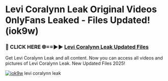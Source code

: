 # Levi Coralynn Leak Original Videos 0nlyFans Leaked - Files Updated! (iok9w)

<h3>🔴 CLICK HERE 🌐==►► <a href="https://tinyurl.com/2wckxsce" rel="nofollow">Levi Coralynn Leak Updated Files</a></h3>

Get Levi Coralynn Leak and all content. Now you can access all videos and pictures of Levi Coralynn Leak. New Updated Files 2025!

[![iok9w](https://i.imgur.com/AFduVYN.gif)](https://tinyurl.com/2wckxsce)
levi coralynn leak